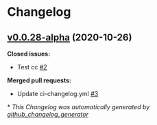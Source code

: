 # Changelog

## [v0.0.28-alpha](https://github.com/wowmua/Maps/tree/v0.0.28-alpha) (2020-10-26)

**Closed issues:**

- Test cc [\#2](https://github.com/wowmua/Maps/issues/2)

**Merged pull requests:**

- Update ci-changelog.yml [\#3](https://github.com/wowmua/Maps/pull/3)



\* *This Changelog was automatically generated by [github_changelog_generator](https://github.com/github-changelog-generator/github-changelog-generator)*
